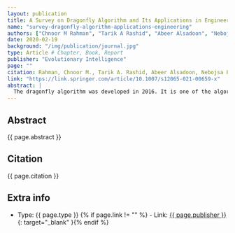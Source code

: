 ```yaml
---
layout: publication
title: A Survey on Dragonfly Algorithm and Its Applications in Engineering
name: "survey-dragonfly-algorithm-applications-engineering"
authors: ["Chnoor M Rahman", "Tarik A Rashid", "Abeer Alsadoon", "Nebojsa Bacanin", "Polla Fattah"]
date: 2020-02-19
background: "/img/publication/journal.jpg"
type: Article # Chapter, Book, Report
publisher: "Evolutionary Intelligence"
page: ""
citation: Rahman, Chnoor M., Tarik A. Rashid, Abeer Alsadoon, Nebojsa Bacanin, Polla Fattah, and Seyedali Mirjalili. "A survey on dragonfly algorithm and its applications in engineering." Evolutionary Intelligence (2021); 1-21.
link: "https://link.springer.com/article/10.1007/s12065-021-00659-x"
abstract: |
  The dragonfly algorithm was developed in 2016. It is one of the algorithms used by researchers to optimize an extensive series of uses and applications in various areas. At times, it offers superior performance compared to the most well-known optimization techniques. However, this algorithm faces several difficulties when it is utilized to enhance complex optimization problems. This work addressed the robustness of the method to solve real-world optimization issues, and its deficiency to improve complex optimization problems. This review paper shows a comprehensive investigation of the dragonfly algorithm in the engineering area. First, an overview of the algorithm is discussed. Besides, we also examined the modifications of the algorithm. The merged forms of this algorithm with different techniques and the modifications that have been done to make the algorithm perform better are addressed. Additionally, a survey on applications in the engineering area that used the dragonfly algorithm is offered. The utilized engineering applications are the applications in the field of mechanical engineering problems, electrical engineering problems, optimal parameters, economic load dispatch, and loss reduction. The algorithm is tested and evaluated against particle swarm optimization algorithm and firefly algorithm. To evaluate the ability of the dragonfly algorithm and other participated algorithms a set of traditional benchmarks (TF1-TF23) were utilized. Moreover, to examine the ability of the algorithm to optimize large-scale optimization problems CEC-C2019 benchmarks were utilized. A comparison is made between the algorithm and other metaheuristic techniques to show its ability to enhance various problems. The outcomes of the algorithm from the works that utilized the dragonfly algorithm previously and the outcomes of the benchmark test functions proved that in comparison with participated algorithms (GWO, PSO, and GA), the dragonfly algorithm owns an excellent performance, especially for small to intermediate applications. Moreover, the congestion facts of the technique and some future works are presented. The authors conducted this research to help other researchers who want to study the algorithm and utilize it to optimize engineering problems.
---
```


## Abstract

{{ page.abstract }}

## Citation

{{ page.citation }}

## Extra info

- Type: {{ page.type }}
{% if page.link != "" %} - Link: [ {{ page.publisher }} ]({{page.link}}){: target="\_blank" }{% endif %}
